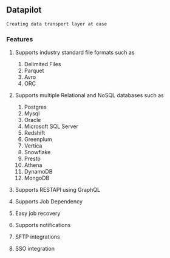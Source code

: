 ## Datapilot
`Creating data transport layer at ease`

### Features
1. Supports industry standard file formats such as 
   1. Delimited Files 
   1. Parquet 
   1. Avro 
   1. ORC
    
1. Supports multiple Relational and NoSQL databases such as 
    1. Postgres
    1. Mysql
    1. Oracle
    1. Microsoft SQL Server
    1. Redshift
    1. Greenplum
    1. Vertica
    1. Snowflake
    1. Presto
    1. Athena
    1. DynamoDB
    1. MongoDB
1. Supports RESTAPI using GraphQL
1. Supports Job Dependency
1. Easy job recovery
1. Supports notifications
1. SFTP integrations
1. SSO integration